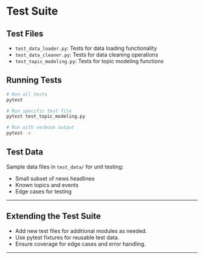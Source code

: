 # Test Suite

## Test Files

- `test_data_loader.py`: Tests for data loading functionality
- `test_data_cleaner.py`: Tests for data cleaning operations
- `test_topic_modeling.py`: Tests for topic modeling functions

## Running Tests

```bash
# Run all tests
pytest

# Run specific test file
pytest test_topic_modeling.py

# Run with verbose output
pytest -v
```

## Test Data

Sample data files in `test_data/` for unit testing:
- Small subset of news headlines
- Known topics and events
- Edge cases for testing

---

## Extending the Test Suite

- Add new test files for additional modules as needed.
- Use pytest fixtures for reusable test data.
- Ensure coverage for edge cases and error handling.

---